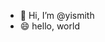 - 👋 Hi, I’m @yismith
- 😄 hello, world

<!---
yismith/yismith is a ✨ special ✨ repository because its `README.md` (this file) appears on your GitHub profile.
You can click the Preview link to take a look at your changes.
--->

